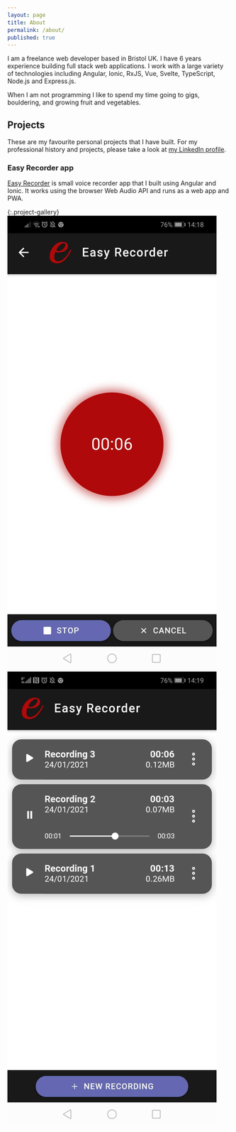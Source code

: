 ```yaml
---
layout: page
title: About
permalink: /about/
published: true
---
```


I am a freelance web developer based in Bristol UK. I have 6 years experience building full stack web applications. I work with a large variety of technologies including Angular, Ionic, RxJS, Vue, Svelte, TypeScript, Node.js and Express.js.

When I am not programming I like to spend my time going to gigs, bouldering, and growing fruit and vegetables. 

## Projects

These are my favourite personal projects that I have built. For my professional history and projects, please take a look at [my LinkedIn profile](https://www.linkedin.com/in/will-s-taylor/).

### Easy Recorder app

[Easy Recorder](https://easy-recorder.herokuapp.com) is small voice recorder app that I built using Angular and Ionic. It works using the browser Web Audio API and runs as a web app and PWA.

{:.project-gallery}
[
  ![Easy Recorder App](/images/about/easy-recorder-recording.jpg)
](https://easy-recorder.herokuapp.com/)
[
  ![Easy Recorder App](/images/about/easy-recorder-list.jpg)
](https://easy-recorder.herokuapp.com/)
